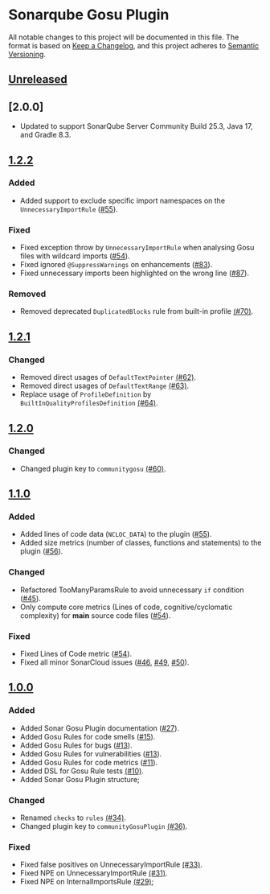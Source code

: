 # Sonarqube Gosu Plugin
All notable changes to this project will be documented in this file.
The format is based on [Keep a Changelog](https://keepachangelog.com/en/1.0.0/),
and this project adheres to [Semantic Versioning](https://semver.org/spec/v2.0.0.html).

## [Unreleased]

## [2.0.0]
- Updated to support SonarQube Server Community Build 25.3, Java 17, and Gradle 8.3.

## [1.2.2]

### Added
- Added support to exclude specific import namespaces on the `UnnecessaryImportRule` ([#55](https://github.com/FRI-DAY/sonar-gosu-plugin/pull/88)).

### Fixed
- Fixed exception throw by `UnnecessaryImportRule` when analysing Gosu files with wildcard imports ([#54](https://github.com/FRI-DAY/sonar-gosu-plugin/pull/97)).
- Fixed ignored `@SuppressWarnings` on enhancements ([#83](https://github.com/FRI-DAY/sonar-gosu-plugin/pull/83)).
- Fixed unnecessary imports been highlighted on the wrong line ([#87](https://github.com/FRI-DAY/sonar-gosu-plugin/pull/87)).

### Removed
- Removed deprecated `DuplicatedBlocks` rule from built-in profile [(#70)](https://github.com/FRI-DAY/sonar-gosu-plugin/pull/70).

## [1.2.1]

### Changed
- Removed direct usages of `DefaultTextPointer` [(#62)](https://github.com/FRI-DAY/sonar-gosu-plugin/pull/62).
- Removed direct usages of `DefaultTextRange` [(#63)](https://github.com/FRI-DAY/sonar-gosu-plugin/pull/63).
- Replace usage of `ProfileDefinition` by `BuiltInQualityProfilesDefinition` [(#64)](https://github.com/FRI-DAY/sonar-gosu-plugin/pull/64).

## [1.2.0]

### Changed
- Changed plugin key to `communitygosu` [(#60)](https://github.com/FRI-DAY/sonar-gosu-plugin/pull/60).

## [1.1.0]

### Added
- Added lines of code data (`NCLOC_DATA`) to the plugin ([#55](https://github.com/FRI-DAY/sonar-gosu-plugin/pull/55)).
- Added size metrics (number of classes, functions and statements) to the plugin ([#56](https://github.com/FRI-DAY/sonar-gosu-plugin/pull/56)).

### Changed
- Refactored TooManyParamsRule to avoid unnecessary `if` condition ([#45](https://github.com/FRI-DAY/sonar-gosu-plugin/pull/45)).
- Only compute core metrics (Lines of code, cognitive/cyclomatic complexity) for **main** source code files ([#54](https://github.com/FRI-DAY/sonar-gosu-plugin/pull/54)).

### Fixed
- Fixed Lines of Code metric ([#54](https://github.com/FRI-DAY/sonar-gosu-plugin/pull/54)).
- Fixed all minor SonarCloud issues ([#46](https://github.com/FRI-DAY/sonar-gosu-plugin/pull/46), [#49](https://github.com/FRI-DAY/sonar-gosu-plugin/pull/49), [#50](https://github.com/FRI-DAY/sonar-gosu-plugin/pull/50)).

## [1.0.0]

### Added
- Added Sonar Gosu Plugin documentation ([#27](https://github.com/FRI-DAY/sonar-gosu-plugin/pull/27)).
- Added Gosu Rules for code smells ([#15](https://github.com/FRI-DAY/sonar-gosu-plugin/pull/15)).
- Added Gosu Rules for bugs ([#13](https://github.com/FRI-DAY/sonar-gosu-plugin/pull/13)).
- Added Gosu Rules for vulnerabilities ([#13](https://github.com/FRI-DAY/sonar-gosu-plugin/pull/13)).
- Added Gosu Rules for code metrics ([#11](https://github.com/FRI-DAY/sonar-gosu-plugin/pull/11)).
- Added DSL for Gosu Rule tests [(#10)](https://github.com/FRI-DAY/sonar-gosu-plugin/pull/10).
- Added Sonar Gosu Plugin structure;

### Changed
- Renamed `checks` to `rules` [(#34)](https://github.com/FRI-DAY/sonar-gosu-plugin/pull/34).
- Changed plugin key to `communityGosuPlugin` [(#36)](https://github.com/FRI-DAY/sonar-gosu-plugin/pull/36).

### Fixed
- Fixed false positives on UnnecessaryImportRule [(#33)](https://github.com/FRI-DAY/sonar-gosu-plugin/pull/33).
- Fixed NPE on UnnecessaryImportRule [(#31)](https://github.com/FRI-DAY/sonar-gosu-plugin/pull/31).
- Fixed NPE on InternalImportsRule [(#29)](https://github.com/FRI-DAY/sonar-gosu-plugin/pull/29);

[Unreleased]: https://github.com/FRI-DAY/sonar-gosu-plugin/compare/v1.2.2...HEAD
[1.2.2]: https://github.com/FRI-DAY/sonar-gosu-plugin/compare/v1.2.1...v1.2.2
[1.2.1]: https://github.com/FRI-DAY/sonar-gosu-plugin/compare/v1.2.0...v1.2.1
[1.2.0]: https://github.com/FRI-DAY/sonar-gosu-plugin/compare/v1.1.0...v1.2.0
[1.1.0]: https://github.com/FRI-DAY/sonar-gosu-plugin/compare/v1.0.0...v1.1.0
[1.0.0]: https://github.com/FRI-DAY/sonar-gosu-plugin/commits/v1.0.0
